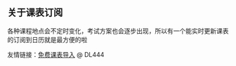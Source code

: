 ## 关于课表订阅
各种课程地点会不定时变化，考试方案也会逐步出现，所以有一个能实时更新课表的订阅到日历就是最方便的啦

友情链接：[免费课表导入](https://schedule.dl444.net/) @ DL444